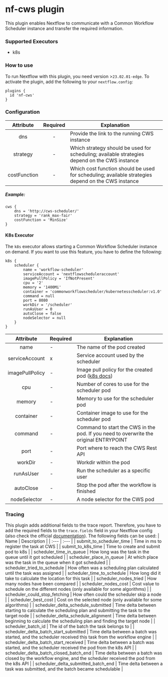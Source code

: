 # nf-cws plugin 

This plugin enables Nextflow to communicate with a Common Workflow Scheduler instance and transfer the required information.

### Supported Executors

- k8s

### How to use

To run Nextflow with this plugin, you need version >`23.02.01-edge`.
To activate the plugin, add the following to your `nextflow.config`:
```
plugins {
  id 'nf-cws'
}
```

### Configuration

| Attribute | Required | Explanation |
|:---:|:---:|---|
| dns | - | Provide the link to the running CWS instance |
| strategy | - | Which strategy should be used for scheduling; available strategies depend on the CWS instance |
| costFunction | - | Which cost function should be used for scheduling; available strategies depend on the CWS instance |

##### Example: 
```
cws {
    dns = 'http://cws-scheduler/'
    strategy = 'rank_max-fair'
    costFunction = 'MinSize'
}
```

#### K8s Executor

The `k8s` executor allows starting a Common Workflow Scheduler instance on demand. If you want to use this feature, you have to define the following:

```
k8s {
    scheduler {
        name = 'workflow-scheduler'
        serviceAccount = 'nextflowscheduleraccount'
        imagePullPolicy = 'IfNotPresent'
        cpu = '2'
        memory = '1400Mi'
        container = 'commonworkflowscheduler/kubernetesscheduler:v1.0'
        command = null
        port = 8080
        workDir = '/scheduler'
        runAsUser = 0
        autoClose = false
        nodeSelector = null
    }
}
```

| Attribute | Required | Explanation |
|:---:|---|---|
| name | - | The name of the pod created |
| serviceAccount | x | Service account used by the scheduler |
| imagePullPolicy | - | Image pull policy for the created pod ([k8s docs](https://kubernetes.io/docs/concepts/containers/images/#image-pull-policy)) |
| cpu | - | Number of cores to use for the scheduler pod |
| memory | - | Memory to use for the scheduler pod |
| container | - | Container image to use for the scheduler pod |
| command | - | Command to start the CWS in the pod. If you need to overwrite the original ENTRYPOINT |
| port | - | Port where to reach the CWS Rest API |
| workDir | - | Workdir within the pod |
| runAsUser | - | Run the scheduler as a specific user |
| autoClose | - | Stop the pod after the workflow is finished |
| nodeSelector | - | A node selector for the CWS pod |

### Tracing
This plugin adds additional fields to the trace report. Therefore, you have to add the required fields to the `trace.fields` field in your Nextflow config (also check the official [documentation](https://www.nextflow.io/docs/latest/tracing.html#trace-report)).
The following fields can be used:
| Name | Description |
| :--- | :--- |
| submit_to_scheduler_time               | Time in ms to register the task at CWS |
| submit_to_k8s_time                     | Time to create and submit pod to k8s |
| scheduler_time_in_queue                | How long was the task in the queue until it got scheduled |
| scheduler_place_in_queue               | At which place was the task in the queue when it got scheduled |
| scheduler_tried_to_schedule            | How often was a scheduling plan calculated until the task was assigned |
| scheduler_time_to_schedule             | How long did it take to calculate the location for this task |
| scheduler_nodes_tried                  | How many nodes have been compared |
| scheduler_nodes_cost                   | Cost value to schedule on the different nodes (only available for some algorithms) |
| scheduler_could_stop_fetching          | How often could the scheduler skip a node |
| scheduler_best_cost                    | Cost on the selected node (only available for some algorithms) |
| scheduler_delta_schedule_submitted     | Time delta between starting to calculate the scheduling plan and submitting the task to the target node |
| scheduler_delta_schedule_alignment     | Time delta between beginning to calculate the scheduling plan and finding the target node |
| scheduler_batch_id                     | The id of the batch the task belongs to |
| scheduler_delta_batch_start_submitted  | Time delta between a batch was started, and the scheduler received this task from the workflow engine |
| scheduler_delta_batch_start_received   | Time delta between a batch was started, and the scheduler received the pod from the k8s API |
| scheduler_delta_batch_closed_batch_end | Time delta between a batch was closed by the workflow engine, and the scheduler received the pod from the k8s API |
| scheduler_delta_submitted_batch_end    | Time delta between a task was submitted, and the batch became schedulable |